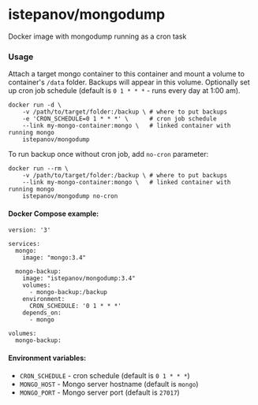 istepanov/mongodump
===================

Docker image with mongodump running as a cron task

### Usage

Attach a target mongo container to this container and mount a volume to container's `/data` folder. Backups will appear in this volume. Optionally set up cron job schedule (default is `0 1 * * *` - runs every day at 1:00 am).

    docker run -d \
        -v /path/to/target/folder:/backup \ # where to put backups
        -e 'CRON_SCHEDULE=0 1 * * *' \      # cron job schedule
        --link my-mongo-container:mongo \   # linked container with running mongo
        istepanov/mongodump

To run backup once without cron job, add `no-cron` parameter:

    docker run --rm \
        -v /path/to/target/folder:/backup \ # where to put backups
        --link my-mongo-container:mongo \   # linked container with running mongo
        istepanov/mongodump no-cron

#### Docker Compose example:

    version: '3'

    services:
      mongo:
        image: "mongo:3.4"

      mongo-backup:
        image: "istepanov/mongodump:3.4"
        volumes:
          - mongo-backup:/backup
        environment:
          CRON_SCHEDULE: '0 1 * * *'
        depends_on:
          - mongo

    volumes:
      mongo-backup:

#### Environment variables:

* `CRON_SCHEDULE` - cron schedule (default is `0 1 * * *`)
* `MONGO_HOST` - Mongo server hostname (default is `mongo`)
* `MONGO_PORT` - Mongo server port (default is `27017`)
